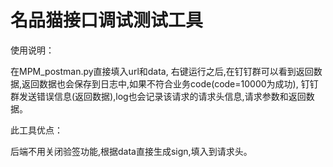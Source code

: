 # 名品猫接口调试测试工具
使用说明：

在MPM_postman.py直接填入url和data,
右键运行之后,在钉钉群可以看到返回数据,返回数据也会保存到日志中,如果不符合业务code(code=10000为成功),
钉钉群发送错误信息(返回数据),log也会记录该请求的请求头信息,请求参数和返回数据。

此工具优点：

后端不用关闭验签功能,根据data直接生成sign,填入到请求头。